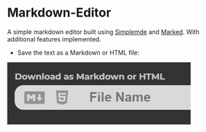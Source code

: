 # Markdown-Editor

A simple markdown editor built using [Simplemde](https://simplemde.com/) and [Marked](https://github.com/markedjs/marked).
With additional features implemented.

* Save the text as a Markdown or HTML file:

![pic1.png](images/pic1.png)
